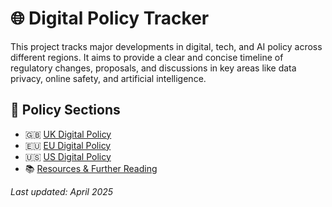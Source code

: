 # 🌐 Digital Policy Tracker

This project tracks major developments in digital, tech, and AI policy across different regions. It aims to provide a clear and concise timeline of regulatory changes, proposals, and discussions in key areas like data privacy, online safety, and artificial intelligence.

## 📍 Policy Sections
- 🇬🇧 [UK Digital Policy](./uk.md)
- 🇪🇺 [EU Digital Policy](./eu.md)
- 🇺🇸 [US Digital Policy](./us.md)
- 📚 [Resources & Further Reading](./resources.md)

_Last updated: April 2025_

